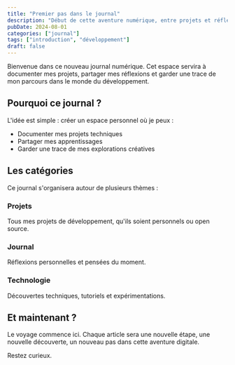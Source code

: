 ```yaml
---
title: "Premier pas dans le journal"
description: "Début de cette aventure numérique, entre projets et réflexions"
pubDate: 2024-08-01
categories: ["journal"]
tags: ["introduction", "développement"]
draft: false
---
```


Bienvenue dans ce nouveau journal numérique. Cet espace servira à documenter mes projets, partager mes réflexions et garder une trace de mon parcours dans le monde du développement.

## Pourquoi ce journal ?

L'idée est simple : créer un espace personnel où je peux :

- Documenter mes projets techniques
- Partager mes apprentissages
- Garder une trace de mes explorations créatives

## Les catégories

Ce journal s'organisera autour de plusieurs thèmes :

### Projets

Tous mes projets de développement, qu'ils soient personnels ou open source.

### Journal

Réflexions personnelles et pensées du moment.

### Technologie

Découvertes techniques, tutoriels et expérimentations.

## Et maintenant ?

Le voyage commence ici. Chaque article sera une nouvelle étape, une nouvelle découverte, un nouveau pas dans cette aventure digitale.

Restez curieux.
